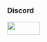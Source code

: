 ### Discord
 <img src="https://lanyard-istatus.vercel.app/user_status/1175725280237731895" height="30" width="75">


